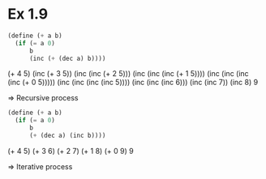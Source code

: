 # Ex 1.9


```scheme
(define (+ a b)
  (if (= a 0)
      b
      (inc (+ (dec a) b))))
```

(+ 4 5)
(inc (+ 3 5))
(inc (inc (+ 2 5)))
(inc (inc (inc (+ 1 5))))
(inc (inc (inc (inc (+ 0 5)))))
(inc (inc (inc (inc 5))))
(inc (inc (inc 6)))
(inc (inc 7))
(inc 8)
9

=> Recursive process

```scheme
(define (+ a b)
  (if (= a 0)
      b
      (+ (dec a) (inc b))))
```

(+ 4 5)
(+ 3 6)
(+ 2 7)
(+ 1 8)
(+ 0 9)
9

=> Iterative process
